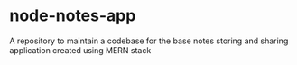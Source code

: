 # node-notes-app
A repository to maintain a codebase for the base notes storing and sharing application created using MERN stack
